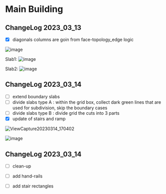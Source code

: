 # Main Building

## ChangeLog 2023_03_13
- [x] diagonals columns are goin from face-topology_edge logic


![image](https://user-images.githubusercontent.com/18013985/224831474-95a6e88a-abd6-4ef9-a732-2956e1d8a620.png)

Slab1:
![image](https://user-images.githubusercontent.com/18013985/224830937-61c9081b-46ac-4871-9136-ca2a76895d13.png)

Slab2:
![image](https://user-images.githubusercontent.com/18013985/224830755-67d0a3cc-8073-479b-9b66-430c211b9cf0.png)



## ChangeLog 2023_03_14
- [ ] extend boundary slabs
- [ ] divide slabs type A : within the grid box, collect dark green lines that are used for subdivision, skip the boundary cases
- [ ] divide slabs type B : divide grid the cuts into 3 parts
- [x] update of stairs and ramp

![ViewCapture20230314_170402](https://user-images.githubusercontent.com/124897370/225067136-b326236c-e243-47c9-8796-8dfe5534fab5.jpg)

![image](https://user-images.githubusercontent.com/18013985/225085844-d8c878ef-324e-4017-ab50-995586428bc1.png)

## ChangeLog 2023_03_14
- [ ] clean-up
- [ ] add hand-rails
- [ ] add stair rectangles

